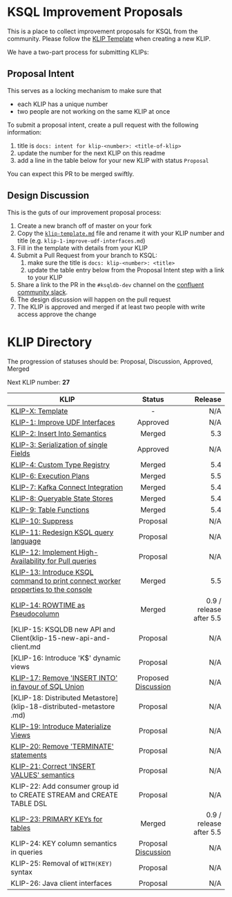 # KSQL Improvement Proposals

This is a place to collect improvement proposals for KSQL from the community. Please follow the 
[KLIP Template](klip-template.md) when creating a new KLIP.

We have a two-part process for submitting KLIPs:

## Proposal Intent

This serves as a locking mechanism to make sure that 
- each KLIP has a unique number
- two people are not working on the same KLIP at once

To submit a proposal intent, create a pull request with the following information:
1. title is `docs: intent for klip-<number>: <title-of-klip>`
1. update the number for the next KLIP on this readme
1. add a line in the table below for your new KLIP with status `Proposal`

You can expect this PR to be merged swiftly.

## Design Discussion

This is the guts of our improvement proposal process:

1. Create a new branch off of master on your fork
1. Copy the [`klip-template.md`](klip-template.md) file and rename it with your KLIP number and 
   title (e.g. `klip-1-improve-udf-interfaces.md`)
1. Fill in the template with details from your KLIP
1. Submit a Pull Request from your branch to KSQL:
    1. make sure the title is `docs: klip-<number>: <title>`
    1. update the table entry below from the Proposal Intent step with a link to your KLIP
1. Share a link to the PR in the `#ksqldb-dev` channel on the [confluent community slack](https://slackpass.io/confluentcommunity).
1. The design discussion will happen on the pull request
1. The KLIP is approved and merged if at least two people with write access approve the change

# KLIP Directory

The progression of statuses should be: Proposal, Discussion, Approved, Merged

Next KLIP number: **27**

| KLIP                                                                               | Status         | Release |
|------------------------------------------------------------------------------------|:--------------:| ------: |
| [KLIP-X: Template](klip-template.md)                                               | -              | N/A     |
| [KLIP-1: Improve UDF Interfaces](klip-1-improve-udf-interfaces.md)                 | Approved       | N/A     |
| [KLIP-2: Insert Into Semantics](klip-2-produce-data.md)                            | Merged         | 5.3     |
| [KLIP-3: Serialization of single Fields](klip-3-serialization-of-single-fields.md) | Approved       | N/A     |
| [KLIP-4: Custom Type Registry](klip-4-custom-types.md)                             | Merged         | 5.4     |
| [KLIP-6: Execution Plans](klip-6-execution-plans.md)                               | Merged         | 5.5     |
| [KLIP-7: Kafka Connect Integration](klip-7-connect-integration.md)                 | Merged         | 5.4     |
| [KLIP-8: Queryable State Stores](klip-8-queryable-state-stores.md)                 | Merged         | 5.4     |
| [KLIP-9: Table Functions](klip-9-table-functions.md)                               | Merged         | 5.4     |
| [KLIP-10: Suppress](klip-10-suppress.md)                                           | Proposal       | N/A     |
| [KLIP-11: Redesign KSQL query language](klip-11-DQL.md)                            | Proposal       | N/A     |
| [KLIP-12: Implement High-Availability for Pull queries](klip-12-pull-high-availability.md)| Proposal       | N/A     |
| [KLIP-13: Introduce KSQL command to print connect worker properties to the console](klip-13-introduce-KSQL-command-to-print-connect-worker-properties-to-the-console.md) | Merged | 5.5 |
| [KLIP-14: ROWTIME as Pseudocolumn](klip-14-rowtime-as-pseudocolumn.md)             | Merged       | 0.9 / release after 5.5 |
| [KLIP-15: KSQLDB new API and Client(klip-15-new-api-and-client.md                  | Proposal       | N/A     |
| [KLIP-16: Introduce 'K$' dynamic views                                             | Proposal       | N/A     |
| [KLIP-17: Remove 'INSERT INTO' in favour of SQL Union](klip-17-sql-union.md)       | Proposed [Discussion](https://github.com/confluentinc/ksql/pull/4125)       | N/A     |
| [KLIP-18: Distributed Metastore](klip-18-distributed-metastore .md)                | Proposal       | N/A     |
| [KLIP-19: Introduce Materialize Views](klip-19-materialize-views.md)               | Proposal       | N/A     |
| [KLIP-20: Remove 'TERMINATE' statements](klip-20_remove_terminate.md)              | Proposal       | N/A     |
| [KLIP-21: Correct 'INSERT VALUES' semantics](klip-21_correct_insert_values_semantics.md)  | Proposal       | N/A     |
| KLIP-22: Add consumer group id to CREATE STREAM and CREATE TABLE DSL               | Proposal       | N/A     |
| [KLIP-23: PRIMARY KEYs for tables](klip-23-primary-keys-for-tables.md)             | Merged         | 0.9 / release after 5.5  |
| KLIP-24: KEY column semantics in queries                                           | Proposal [Discussion](https://github.com/confluentinc/ksql/pull/511es)       | N/A     |
| KLIP-25: Removal of `WITH(KEY)` syntax                                             | Proposal       | N/A     |
| KLIP-26: Java client interfaces                                                    | Proposal       | N/A     |
